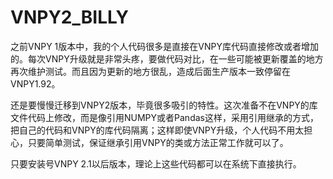 # VNPY2_BILLY
之前VNPY 1版本中，我的个人代码很多是直接在VNPY库代码直接修改或者增加的。每次VNPY升级就是非常头疼，要做代码对比，在一些可能被更新覆盖的地方再次维护测试。而且因为更新的地方很乱，造成后面生产版本一致停留在VNPY1.92。    

还是要慢慢迁移到VNPY2版本，毕竟很多吸引的特性。这次准备不在VNPY的库文件代码上修改，而是像引用NUMPY或者Pandas这样，采用引用继承的方式，把自己的代码和VNPY的库代码隔离；这样即使VNPY升级，个人代码不用太担心，只要简单测试，保证继承引用VNPY的类或方法正常工作就可以了。

只要安装号VNPY 2.1以后版本，理论上这些代码都可以在系统下直接执行。
